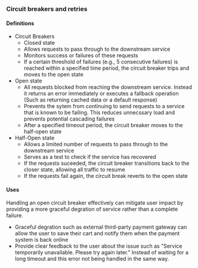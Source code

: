 ### Circuit breakers and retries
#### Definitions
 - Circuit Breakers
   - Closed state
   - Allows requests to pass through to the downstream service
   - Monitors success or failures of these requests
   - If a certain threshold of failures (e.g., 5 consecutive failures) is reached within a specified time period, the circuit breaker trips and moves to the open state
  - Open state
    - All requests blocked from reaching the downstream service. Instead it returns an error immediately or executes a fallback operation (Such as returning cached data or a default response)
    - Prevents the sytem from continuing to send requests to a service that is known to be failing. This reduces unnecssary load and prevents potential cascading failures
    - After a specified timeout period, the circuit breaker moves to the half-open state
  - Half-Open state
    - Allows a limited number of requests to pass through to the downstream service
    - Serves as a test to check if the service has recovered
    - If the requests suceeded, the circuit breaker transitions back to the closer state, allowing all traffic to resume
    - If the requests fail again, the circuit break reverts to the open state

#### Uses
Handling an open circuit breaker effectively can mitigate user impact by providing a more graceful degration of service rather than a complete failure.
 - Graceful degration such as external third-party payment gateway can allow the user to save their cart and notify them when the payment system is back online
 - Provide clear feedback to the user about the issue such as "Service temporarily unavailable. Please try again later." Instead of waiting for a long timeout and this error not being handled in the same way.
